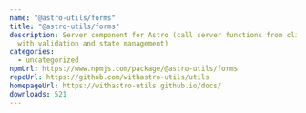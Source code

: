 ```yaml
---
name: "@astro-utils/forms"
title: "@astro-utils/forms"
description: Server component for Astro (call server functions from client side
  with validation and state management)
categories:
  - uncategorized
npmUrl: https://www.npmjs.com/package/@astro-utils/forms
repoUrl: https://github.com/withastro-utils/utils
homepageUrl: https://withastro-utils.github.io/docs/
downloads: 521
---
```

